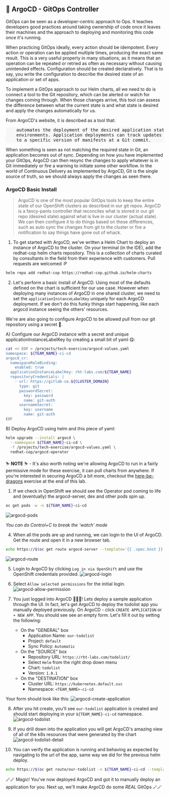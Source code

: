## 🐙 ArgoCD - GitOps Controller
GitOps can be seen as a developer-centric approach to Ops. It teaches developers good practices around taking ownership of code once it leaves their machines and the approach to deploying and monitoring this code once it's running.

When practicing GitOps ideally, every action should be idempotent. Every action or operation can be applied multiple times, producing the exact same result. This is a very useful property in many situations, as it means that an operation can be repeated or retried as often as necessary without causing unintended effects. Configuration should be created declaratively. That is to say, you write the configuration to describe the desired state of an application or set of apps.

To implement a GitOps approach to our Helm charts, all we need to do is connect a tool to the Git repository, which can be alerted or watch for changes coming through. When those changes arrive, this tool can assess the difference between what the current state is and what state is desired and apply the changes automatically for
us.

From ArgoCD's website, it is described as a tool that:

<div class="highlight" style="background: #f7f7f7">
<pre>
    automates the deployment of the desired application states in the specified target
    environments. Application deployments can track updates to branches, tags, or be pinned
    to a specific version of manifests at a Git commit.
</pre></div>

When something is seen as not matching the required state in Git, an application becomes out of sync. Depending on how you have implemented your GitOps, ArgoCD can then resync the changes to apply whatever is in Git immediately or fire a warning to initiate some other workflow. In the world of Continuous Delivery as implemented by ArgoCD, Git is the single source of truth, so we should always apply the changes as seen there.

### ArgoCD Basic Install
> ArgoCD is one of the most popular GitOps tools to keep the entire state of our OpenShift clusters as described in our git repos. ArgoCD is a fancy-pants controller that reconciles what is stored in our git repo (desired state) against what is live in our cluster (actual state). We can then configure it to do things based on these differences, such as auto sync the changes from git to the cluster or fire a notification to say things have gone out of whack.

1. To get started with ArgoCD, we've written a Helm Chart to deploy an instance of ArgoCD to the cluster. On your terminal (in the IDE), add the redhat-cop helm charts repository. This is a collection of charts curated by consultants in the field from their experience with customers. Pull requests are welcomed :P
```bash
helm repo add redhat-cop https://redhat-cop.github.io/helm-charts
```

2. Let's perform a basic install of ArgoCD. Using most of the defaults defined on the chart is sufficient for our use case. However when deploying many instances of ArgoCD in one shared cluster, we need to set the `applicationInstanceLabelKey` uniquely for each ArgoCD deployment. If we don't do this funky things start happening, like each argocd instance seeing the others' resources.
 
We're are also going to configure ArgoCD to be allowed pull from our git repository using a secret 🔐.

A) Configure our ArgoCD instance with a secret and unique applicationInstanceLabelKey by creating a small bit of yaml 😋:
```bash
cat << EOF > /projects/tech-exercise/argocd-values.yaml
namespace: ${TEAM_NAME}-ci-cd
argocd_cr:
  namespaceRoleBinding:
    enabled: true
  applicationInstanceLabelKey: rht-labs.com/${TEAM_NAME}
  repositoryCredentials: |
    - url: https://gitlab-ce.${CLUSTER_DOMAIN}
      type: git
      passwordSecret:
        key: password
        name: git-auth
      usernameSecret:
        key: username
        name: git-auth
EOF
```

B) Deploy ArgoCD using helm and this piece of yaml:
```bash
helm upgrade --install argocd \
  --namespace ${TEAM_NAME}-ci-cd \
  -f /projects/tech-exercise/argocd-values.yaml \
  redhat-cop/argocd-operator
```

<p class="tip">
⛷️ <b>NOTE</b> ⛷️ - It's also worth noting we're allowing ArgoCD to run in a fairly permissive mode for these exercise, it can pull charts from anywhere. If you're interested in securing ArgoCD a bit more, checkout the <a href="/#/1-the-manual-menace/666-here-be-dragons?id=here-be-dragons">here-be-dragons</a> exercise at the end of this lab.
</p>

1. If we check in OpenShift we should see the Operator pod coming to life and (eventually) the argocd-server, dex and other pods spin up.
```bash
oc get pods -w -n ${TEAM_NAME}-ci-cd
```
![argocd-pods](images/argocd-pods.png)

*You can do Control+C to break the 'watch' mode*

4. When all the pods are up and running, we can login to the UI of ArgoCD. Get the route and open it in a new browser tab. 
```bash
echo https://$(oc get route argocd-server --template='{{ .spec.host }}' -n ${TEAM_NAME}-ci-cd)  
```
![argocd-route](./images/argocd-route.png)

5. Login to ArgoCD by clicking `Log in via OpenShift` and use the OpenShift credentials provided.
![argocd-login](images/argocd-login.png)

6. Select `Allow selected permissions` for the initial login.
![argocd-allow-permission](images/argocd-allow-permission.png)

7. You just logged into ArgoCD 👏👏👏! Lets deploy a sample application through the UI. In fact, let's get ArgoCD to deploy the todolist app you manually deployed previously. On ArgoCD - click `CREATE APPLICATION` or `+ NEW APP`. You should see see an empty form. Let's fill it out by setting the following:
   * On the "GENERAL" box
      * Application Name: `our-todolist`
      * Project: `default`
      * Sync Policy: `Automatic`
   * On the "SOURCE" box
      * Repository URL: `https://rht-labs.com/todolist/`
      * Select `Helm` from the right drop down menu
      * Chart: `todolist`
      * Version: `1.0.1` 
   * On the "DESTINATION" box
      * Cluster URL: `https://kubernetes.default.svc`
      * Namespace: `<TEAM_NAME>-ci-cd`

Your form should look like this:
![argocd-create-application](images/argocd-create-application.png)

8. After you hit create, you'll see `our-todolist` application is created and should start deploying in your `${TEAM_NAME}-ci-cd` namespace.
![argocd-todolist](images/argocd-todolist.png)

9. If you drill down into the application you will get ArgoCD's amazing view of all of the k8s resources that were generated by the chart
![argocd-todolist-detail](images/argocd-todolist-detail.png)

10. You can verify the application is running and behaving as expected by navigating to the url of the app, same way we did for the previous helm deploy.
```bash
echo https://$(oc get route/our-todolist -n ${TEAM_NAME}-ci-cd --template='{{.spec.host}}')
```

🪄🪄 Magic! You've now deployed ArgoCD and got it to manually deploy an application for you. Next up, we'll make ArgoCD do some *REAL* GitOps 🪄🪄
